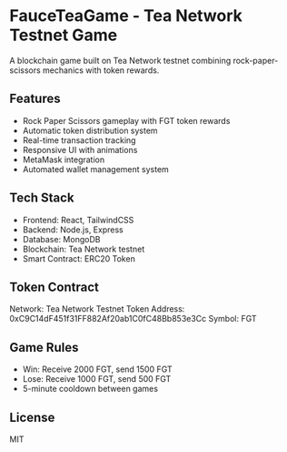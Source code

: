 # FauceTeaGame - Tea Network Testnet Game

A blockchain game built on Tea Network testnet combining rock-paper-scissors mechanics with token rewards.

## Features
- Rock Paper Scissors gameplay with FGT token rewards
- Automatic token distribution system
- Real-time transaction tracking
- Responsive UI with animations
- MetaMask integration
- Automated wallet management system

## Tech Stack
- Frontend: React, TailwindCSS
- Backend: Node.js, Express
- Database: MongoDB
- Blockchain: Tea Network testnet
- Smart Contract: ERC20 Token

## Token Contract
Network: Tea Network Testnet
Token Address: 0xC9C14dF451f31FF882Af20ab1C0fC48Bb853e3Cc
Symbol: FGT

## Game Rules
- Win: Receive 2000 FGT, send 1500 FGT
- Lose: Receive 1000 FGT, send 500 FGT
- 5-minute cooldown between games

## License
MIT
